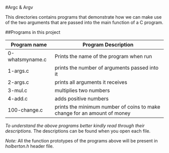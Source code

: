 #Argc & Argv

This directories contains programs that demonstrate how we can make use of the 
two arguments that are passed into the main function of a C program.

##Programs in this project

Program name | Program Description
------------ | -------------------
0-whatsmyname.c | Prints the name of the program when run
1-args.c | prints the number of arguments passed into it
2-args.c | prints all arguments it receives
3-mul.c | multiplies two numbers
4-add.c | adds positive numbers
100-change.c | prints the minimum number of coins to make change for an amount of money

_To understand the above programs better kindly read through their descriptions._ The descriptions
can be found when you open each file.

*Note:* All the function prototypes of the programs above will be present in _*holberton.h*_ header file.

